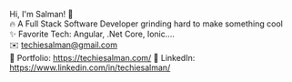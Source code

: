 Hi, I'm Salman! 👋  
🔥 A Full Stack Software Developer grinding hard to make something cool  
✨ Favorite Tech: Angular, .Net Core, Ionic....  
✉️ techiesalman@gmail.com  
🎨 Portfolio: https://techiesalman.com/
💼 LinkedIn: https://www.linkedin.com/in/techiesalman/